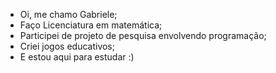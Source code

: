 - Oi, me chamo Gabriele;
- Faço Licenciatura em matemática;
- Participei de projeto de pesquisa envolvendo programação;
- Criei jogos educativos;
- E estou aqui para estudar :)
<!---
gabsbtt/gabsbtt is a ✨ special ✨ repository because its `README.md` (this file) appears on your GitHub profile.
You can click the Preview link to take a look at your changes.
--->
